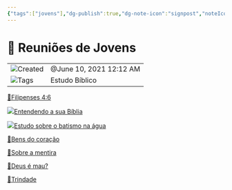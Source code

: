 ```yaml
---
{"tags":["jovens"],"dg-publish":true,"dg-note-icon":"signpost","noteIcon":"signpost","permalink":"/07-indexes/reunioes-de-jovens/","dgPassFrontmatter":true,"created":"2025-10-16T10:30:09.453+01:00","updated":"2025-10-24T16:52:23.223+01:00"}
---
```


# 👥 Reuniões de Jovens

|   |   |
|---|---|
|![](Dashboard/Attachments/clock_gray%20244.svg)Created|@June 10, 2021 12:12 AM|
|![](Dashboard/Attachments/list_gray%20978.svg)Tags|Estudo Bíblico|

[📔Filipenses 4:6](Reuni%C3%B5es%20de%20Jovens/Filipenses%204%206%20126468ae5d9b49d0a9e8c78281cb1a0e.html)

[![](Dashboard/Attachments/gradebook_gray%202.svg)Entendendo a sua Bíblia](Reuni%C3%B5es%20de%20Jovens/Entendendo%20a%20sua%20B%C3%ADblia%203627e745dae546049c4090f2ecdf7295.html)

[![](Dashboard/Attachments/gradebook_gray%202.svg)Estudo sobre o batismo na água](Reuni%C3%B5es%20de%20Jovens/Estudo%20sobre%20o%20batismo%20na%20%C3%A1gua%201bb535ff8bdc80729806e14249ef18cd.html)

[📔Bens do coração](Reuni%C3%B5es%20de%20Jovens/Bens%20do%20cora%C3%A7%C3%A3o%20697a4216336c4798b5a791144f55af00.html)

[📔Sobre a mentira](Reuni%C3%B5es%20de%20Jovens/Sobre%20a%20mentira%202d0fb479a0d34d8ebbdad792f1424e00.html)

[📔Deus é mau?](Reuni%C3%B5es%20de%20Jovens/Deus%20%C3%A9%20mau%20248535ff8bdc80988f64d48e982dd20c.html)

[📔Trindade](Reuni%C3%B5es%20de%20Jovens/Trindade%20249535ff8bdc80e7b7f7c2d514dd7644.html)